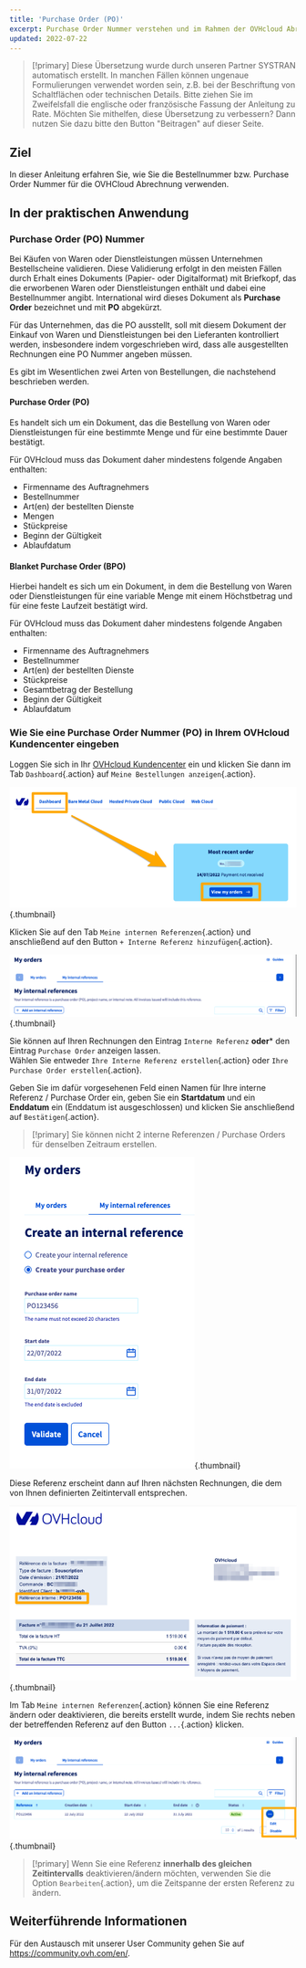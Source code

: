 ```yaml
---
title: 'Purchase Order (PO)'
excerpt: Purchase Order Nummer verstehen und im Rahmen der OVHcloud Abrechnung anwenden
updated: 2022-07-22
---
```


> [!primary]
> Diese Übersetzung wurde durch unseren Partner SYSTRAN automatisch erstellt. In manchen Fällen können ungenaue Formulierungen verwendet worden sein, z.B. bei der Beschriftung von Schaltflächen oder technischen Details. Bitte ziehen Sie im Zweifelsfall die englische oder französische Fassung der Anleitung zu Rate. Möchten Sie mithelfen, diese Übersetzung zu verbessern? Dann nutzen Sie dazu bitte den Button "Beitragen" auf dieser Seite.
>

## Ziel

In dieser Anleitung erfahren Sie, wie Sie die Bestellnummer bzw. Purchase Order Nummer für die OVHCloud Abrechnung verwenden.

## In der praktischen Anwendung

### Purchase Order (PO) Nummer

Bei Käufen von Waren oder Dienstleistungen müssen Unternehmen Bestellscheine validieren. Diese Validierung erfolgt in den meisten Fällen durch Erhalt eines Dokuments (Papier- oder Digitalformat) mit Briefkopf, das die erworbenen Waren oder Dienstleistungen enthält und dabei eine Bestellnummer angibt.
International wird dieses Dokument als **Purchase Order** bezeichnet und mit **PO** abgekürzt.

Für das Unternehmen, das die PO ausstellt, soll mit diesem Dokument der Einkauf von Waren und Dienstleistungen bei den Lieferanten kontrolliert werden, insbesondere indem vorgeschrieben wird, dass alle ausgestellten Rechnungen eine PO Nummer angeben müssen.

Es gibt im Wesentlichen zwei Arten von Bestellungen, die nachstehend beschrieben werden.

#### Purchase Order (PO)

Es handelt sich um ein Dokument, das die Bestellung von Waren oder Dienstleistungen für eine bestimmte Menge und für eine bestimmte Dauer bestätigt.

Für OVHcloud muss das Dokument daher mindestens folgende Angaben enthalten:

- Firmenname des Auftragnehmers
- Bestellnummer 
- Art(en) der bestellten Dienste
- Mengen
- Stückpreise
- Beginn der Gültigkeit
- Ablaufdatum

#### Blanket Purchase Order (BPO)

Hierbei handelt es sich um ein Dokument, in dem die Bestellung von Waren oder Dienstleistungen für eine variable Menge mit einem Höchstbetrag und für eine feste Laufzeit bestätigt wird.

Für OVHcloud muss das Dokument daher mindestens folgende Angaben enthalten:

- Firmenname des Auftragnehmers
- Bestellnummer 
- Art(en) der bestellten Dienste
- Stückpreise
- Gesamtbetrag der Bestellung
- Beginn der Gültigkeit
- Ablaufdatum

### Wie Sie eine Purchase Order Nummer (PO) in Ihrem OVHcloud Kundencenter eingeben

Loggen Sie sich in Ihr [OVHcloud Kundencenter](https://www.ovh.com/auth/?action=gotomanager&from=https://www.ovh.de/&ovhSubsidiary=de) ein und klicken Sie dann im Tab `Dashboard`{.action} auf `Meine Bestellungen anzeigen`{.action}.

![Kundencenter](images/internalreference00.png){.thumbnail}

Klicken Sie auf den Tab `Meine internen Referenzen`{.action} und anschließend auf den Button `+ Interne Referenz hinzufügen`{.action}.

![Kundencenter](images/internalreference01.png){.thumbnail}

Sie können auf Ihren Rechnungen den Eintrag `Interne Referenz` **oder*** den Eintrag `Purchase Order` anzeigen lassen.<br>
Wählen Sie entweder `Ihre Interne Referenz erstellen`{.action} oder `Ihre Purchase Order erstellen`{.action}.

Geben Sie im dafür vorgesehenen Feld einen Namen für Ihre interne Referenz / Purchase Order ein, geben Sie ein **Startdatum** und ein **Enddatum** ein (Enddatum ist ausgeschlossen) und klicken Sie anschließend auf `Bestätigen`{.action}.

> [!primary]
> Sie können nicht 2 interne Referenzen / Purchase Orders für denselben Zeitraum erstellen.

![Kundencenter](images/internalreference02.png){.thumbnail}

Diese Referenz erscheint dann auf Ihren nächsten Rechnungen, die dem von Ihnen definierten Zeitintervall entsprechen.

![Kundencenter](images/internalreference03.png){.thumbnail}

Im Tab `Meine internen Referenzen`{.action} können Sie eine Referenz ändern oder deaktivieren, die bereits erstellt wurde, indem Sie rechts neben der betreffenden Referenz auf den Button `...`{.action} klicken.

![Kundencenter](images/internalreference04.png){.thumbnail}

> [!primary]
> Wenn Sie eine Referenz **innerhalb des gleichen Zeitintervalls** deaktivieren/ändern möchten, verwenden Sie die Option `Bearbeiten`{.action}, um die Zeitspanne der ersten Referenz zu ändern.

## Weiterführende Informationen

Für den Austausch mit unserer User Community gehen Sie auf <https://community.ovh.com/en/>.
